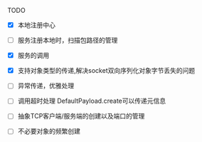 TODO


- [x] 本地注册中心
- [ ] 服务注册本地时，扫描包路径的管理
- [x] 服务的调用
- [x] 支持对象类型的传递,解决socket双向序列化对象字节丢失的问题
- [ ] 异常传递，优雅处理
- [ ] 调用超时处理  DefaultPayload.create可以传递元信息
- [ ] 抽象TCP客户端/服务端的创建以及端口的管理
- [ ] 不必要对象的频繁创建


